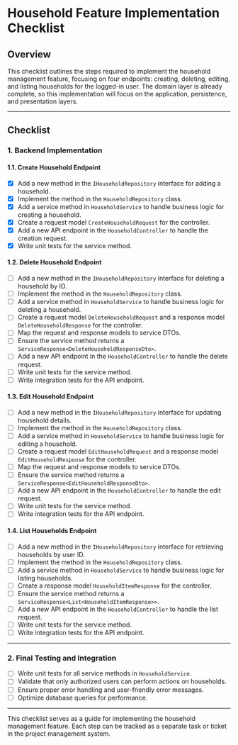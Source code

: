 # Household Feature Implementation Checklist

## Overview
This checklist outlines the steps required to implement the household management feature, focusing on four endpoints: creating, deleting, editing, and listing households for the logged-in user. The domain layer is already complete, so this implementation will focus on the application, persistence, and presentation layers.

---

## Checklist

### 1. Backend Implementation

#### 1.1. Create Household Endpoint
- [x] Add a new method in the `IHouseholdRepository` interface for adding a household.
- [x] Implement the method in the `HouseholdRepository` class.
- [x] Add a service method in `HouseholdService` to handle business logic for creating a household.
- [x] Create a request model `CreateHouseholdRequest` for the controller.
- [x] Add a new API endpoint in the `HouseholdController` to handle the creation request.
- [x] Write unit tests for the service method.

#### 1.2. Delete Household Endpoint
- [ ] Add a new method in the `IHouseholdRepository` interface for deleting a household by ID.
- [ ] Implement the method in the `HouseholdRepository` class.
- [ ] Add a service method in `HouseholdService` to handle business logic for deleting a household.
- [ ] Create a request model `DeleteHouseholdRequest` and a response model `DeleteHouseholdResponse` for the controller.
- [ ] Map the request and response models to service DTOs.
- [ ] Ensure the service method returns a `ServiceResponse<DeleteHouseholdResponseDto>`.
- [ ] Add a new API endpoint in the `HouseholdController` to handle the delete request.
- [ ] Write unit tests for the service method.
- [ ] Write integration tests for the API endpoint.

#### 1.3. Edit Household Endpoint
- [ ] Add a new method in the `IHouseholdRepository` interface for updating household details.
- [ ] Implement the method in the `HouseholdRepository` class.
- [ ] Add a service method in `HouseholdService` to handle business logic for editing a household.
- [ ] Create a request model `EditHouseholdRequest` and a response model `EditHouseholdResponse` for the controller.
- [ ] Map the request and response models to service DTOs.
- [ ] Ensure the service method returns a `ServiceResponse<EditHouseholdResponseDto>`.
- [ ] Add a new API endpoint in the `HouseholdController` to handle the edit request.
- [ ] Write unit tests for the service method.
- [ ] Write integration tests for the API endpoint.

#### 1.4. List Households Endpoint
- [ ] Add a new method in the `IHouseholdRepository` interface for retrieving households by user ID.
- [ ] Implement the method in the `HouseholdRepository` class.
- [ ] Add a service method in `HouseholdService` to handle business logic for listing households.
- [ ] Create a response model `HouseholdItemResponse` for the controller.
- [ ] Ensure the service method returns a `ServiceResponse<List<HouseholdItemResponse>>`.
- [ ] Add a new API endpoint in the `HouseholdController` to handle the list request.
- [ ] Write unit tests for the service method.
- [ ] Write integration tests for the API endpoint.

---

### 2. Final Testing and Integration
- [ ] Write unit tests for all service methods in `HouseholdService`.
- [ ] Validate that only authorized users can perform actions on households.
- [ ] Ensure proper error handling and user-friendly error messages.
- [ ] Optimize database queries for performance.

---

This checklist serves as a guide for implementing the household management feature. Each step can be tracked as a separate task or ticket in the project management system.

